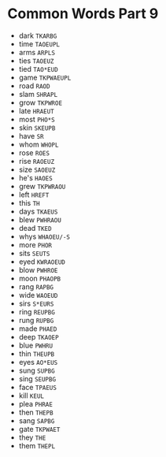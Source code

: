 # Common Words Part 9

* dark `TKARBG`
* time `TAOEUPL`
* arms `ARPLS`
* ties `TAOEUZ`
* tied `TAO*EUD`
* game `TKPWAEUPL`
* road `RAOD`
* slam `SHRAPL`
* grow `TKPWROE`
* late `HRAEUT`
* most `PHO*S`
* skin `SKEUPB`
* have `SR`
* whom `WHOPL`
* rose `ROES`
* rise `RAOEUZ`
* size `SAOEUZ`
* he's `HAOES`
* grew `TKPWRAOU`
* left `HREFT`
* this `TH`
* days `TKAEUS`
* blew `PWHRAOU`
* dead `TKED`
* whys `WHAOEU/-S`
* more `PHOR`
* sits `SEUTS`
* eyed `KWRAOEUD`
* blow `PWHROE`
* moon `PHAOPB`
* rang `RAPBG`
* wide `WAOEUD`
* sirs `S*EURS`
* ring `REUPBG`
* rung `RUPBG`
* made `PHAED`
* deep `TKAOEP`
* blue `PWHRU`
* thin `THEUPB`
* eyes `AO*EUS`
* sung `SUPBG`
* sing `SEUPBG`
* face `TPAEUS`
* kill `KEUL`
* plea `PHRAE`
* then `THEPB`
* sang `SAPBG`
* gate `TKPWAET`
* they `THE`
* them `THEPL`

